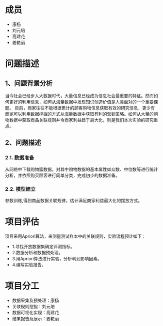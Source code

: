 # 成员
* 康杨
* 刘元培
* 高建花
* 姜艳丽
# 问题描述
## 1、问题背景分析
当今社会已经步入大数据时代，大量信息已经成为信息社会最重要的特征。然而如何更好的利用信息，如何从海量数据中发现知识创造价值是人类面对的一个重要课题。
目前，商家往往不能根据累计的顾客购物信息获取有效的研究信息，更少有商家可以利用数据挖掘的方式从海量数据中获取有利的营销策略。如何从大量的购物数据中获取商品关联规则并令商家利益趋于最大化，则是我们本次实验的研究重点。
## 2、问题描述
### 2.1. 数据准备
从网络中下载购物篮数据，对其中购物数据的基本属性如众数、中位数等进行统计分析，并依照购买顾客进行简单分类，完成初步的数据准备。
### 2.2. 模型建立
参数训练,得到商品数据关联规律，估计满足商家利益最大化的摆放方式。
# 项目评估
项目采用Apriori算法，来测量测试样本中的关联规则，实验流程预计如下：
- 1.寻找开放数据集确定评测指标。
- 2.数据分析和数据预处理。
- 3.用Apriori算法进行实验，分析利润影响因素。
- 4.编写实验报告。
# 项目分工
* 数据采集及预处理：康杨
* 关联规则挖掘：刘元培
* 数据可视化实现：高建花
* 结果报告及展示：姜艳丽
